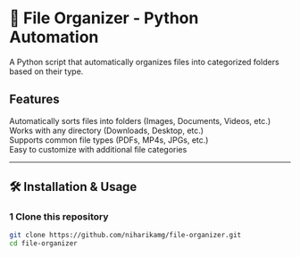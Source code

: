 # 📂 File Organizer - Python Automation

A Python script that automatically organizes files into categorized folders based on their type.

##  Features
 Automatically sorts files into folders (Images, Documents, Videos, etc.)  
 Works with any directory (Downloads, Desktop, etc.)  
 Supports common file types (PDFs, MP4s, JPGs, etc.)  
 Easy to customize with additional file categories  

---

## 🛠️ Installation & Usage

### **1️ Clone this repository**
```bash
git clone https://github.com/niharikamg/file-organizer.git
cd file-organizer
